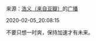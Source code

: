 来源：[浩义（来自豆瓣）](https://www.douban.com/people/hauuyee/)的[广播](https://www.douban.com/people/hauuyee/status/2792536521/)


2020-02-05_20:08:15


不要只想一时爽，保持加速才有未来。
